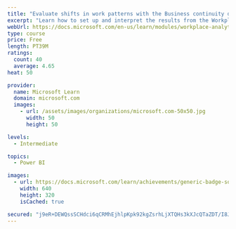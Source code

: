 ```yaml
---
title: "Evaluate shifts in work patterns with the Business continuity dashboard in Microsoft Workplace Analytics"
excerpt: "Learn how to set up and interpret the results from the Workplace Analytics Power BI Business continuity dashboard. Generate insights from the behavioral data to help navigate shifts in employee and team work patterns."
webUrl: https://docs.microsoft.com/en-us/learn/modules/workplace-analytics-business-continuity/
type: course
price: Free
length: PT39M
ratings:
  count: 40
  average: 4.65
heat: 50

provider:
  name: Microsoft Learn
  domain: microsoft.com
  images:
    - url: /assets/images/organizations/microsoft.com-50x50.jpg
      width: 50
      height: 50

levels:
  - Intermediate

topics:
  - Power BI

images:
  - url: https://docs.microsoft.com/learn/achievements/generic-badge-social.png
    width: 640
    height: 320
    isCached: true

secured: "j9eR+DEWQssSCHdci6qCRMhEjhlpKpk92kgZsrhLjXTQHs3kXJcQTaZDT/I8JJyaqCug//nqKRvRgq18oHfke/QTcAQnfo8RTs+20wG3iLfw0z4H4K9bSrWLdvLCvqELml/TfCRkuj1HUZ+WssOPde5MOytG1wSCyxxrUqJivySC65PKGOKhJ8iYN6saPNAawiDwdyxpSFXIk3tHEHMXa/Syks17rVpOrcrsGwr2looN2icI4VnOU8eP/PwPD2iYDiqll4yjoGns10MOzBfWUfmpZpfnt9YM3k7fyi8kFWJ+RkCLkOtk9EXhGrBcJdVq1/G8eFy/DpOL19oaN/gOjXdDFw/xpEjWCG1biyYIYFnfEe3DWuJPysbSsT3raaQ2NuCUBeJzTlJBJbG+oai7TO1bz6G3S4GoTkunCFbaM0E=;bPPm4HMg9Sn4A1T3w8wAZA=="
---
```


